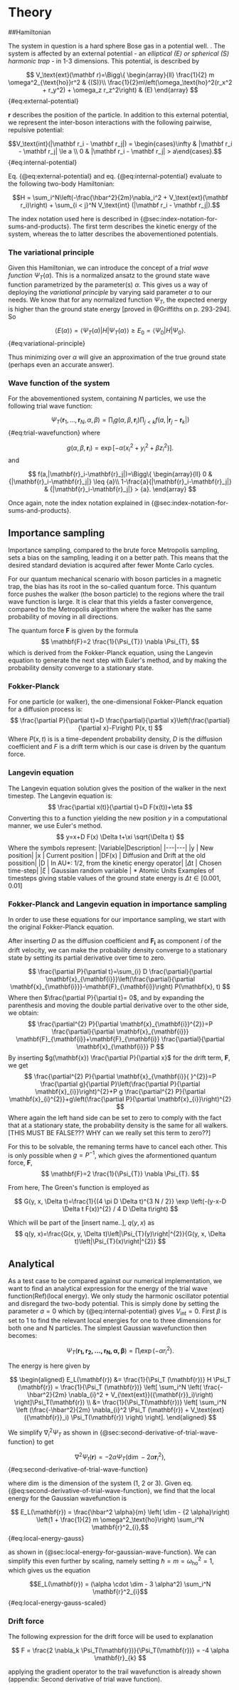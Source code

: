 # Theory

##Hamiltonian

<!-- We should describe the task at hand in the Introduction, but here we can express the details of the system in question. -->

The system in question is a hard sphere Bose gas in a potential well. <!-- https://www.kmaasrud.com/brain/bose-gas -->. The system is affected by an external potential - an *elliptical (E) or spherical (S) harmonic trap* - in 1-3 dimensions. This potential, is described by

$$ V_\text{ext}(\mathbf r)=\Bigg\{
    \begin{array}{ll}
    \frac{1}{2} m \omega^2_{\text{ho}}r^2 & {(S)}\\
    \frac{1}{2}m\left(\omega_\text{ho}^2(r_x^2 + r_y^2) + \omega_z r_z^2\right) & (E)
   \end{array} $${#eq:external-potential}

$\mathbf r$ describes the position of the particle. In addition to this external potential, we represent the inter-boson interactions with the following pairwise, repulsive potential:

$$V_\text{int}(|\mathbf r_i - \mathbf r_j|) = \begin{cases}\infty & |\mathbf r_i - \mathbf r_j| \le a \\ 0 & |\mathbf r_i - \mathbf r_j| > a\end{cases}.$$ {#eq:internal-potential}

Eq. {@eq:external-potential} and eq. {@eq:internal-potential} evaluate to the following two-body Hamiltonian:<!-- Do we need to derive this? -->

$$H = \sum_i^N\left(-\frac{\hbar^2}{2m}\nabla_i^2 + V_\text{ext}(\mathbf r_i)\right) + \sum_{i < j}^N V_\text{int} (|\mathbf r_i - \mathbf r_j|).$$

The index notation used here is described in {@sec:index-notation-for-sums-and-products}. The first term describes the kinetic energy of the system, whereas the to latter describes the abovementioned potentials.  

### The variational principle

Given this Hamiltonian, we can introduce the concept of a *trial wave function* $\Psi_T(\alpha)$. This is a normalized ansatz to the ground state wave function parametrized by the parameter(s) $\alpha$. This gives us a way of deploying the *variational principle* by varying said parameter $\alpha$ to our needs. We know that for any normalized function $\Psi_T$, the expected energy is higher than the ground state energy [proved in @Griffiths on p. 293-294]. So

$$ \langle E(\alpha) \rangle = \langle \Psi_T(\alpha) | H | \Psi_T(\alpha)\rangle \ge E_0 = \langle \Psi_0 | H | \Psi_0\rangle. $$ {#eq:variational-principle}

Thus minimizing over $\alpha$ will give an approximation of the true ground state (perhaps even an accurate answer).

### Wave function of the system

<!-- Here we need to either describe how we arrived at this, or cite Morten -->

For the abovementioned system, containing $N$ particles, we use the following trial wave function:

 $$\Psi_T(\mathbf r_1, ..., \mathbf r_N, \alpha, \beta) = \prod_i g(\alpha, \beta, \mathbf r_i) \prod_{j < k}f(a, |\mathbf r_j - \mathbf r_k|)$$ {#eq:trial-wavefunction}
 where


$$ g(\alpha,\beta,\mathbf{r}_i)= \exp{[-\alpha(x_i^2+y_i^2+\beta z_i^2)]}.$$ and

$$ f(a,|\mathbf{r}_i-\mathbf{r}_j|)=\Bigg\{
    \begin{array}{ll}
    0 & {|\mathbf{r}_i-\mathbf{r}_j|} \leq {a}\\
    1-\frac{a}{|\mathbf{r}_i-\mathbf{r}_j|} & {|\mathbf{r}_i-\mathbf{r}_j|} > {a}.
   \end{array} $$



 Once again, note the index notation explained in {@sec:index-notation-for-sums-and-products}.




## Importance sampling

<!-- For Theory:

- Explain difference between importance sampling and brute force sampling.
 For Practical:
- Run calculations for 1, 2 and 3 dim space, WITHOUT repulsive potential.
- Study the dependence of the results as a function of the time step $\delta$t
- Discuss(compare) results on difference between imp sampl and brute force metropolis. -->

Importance sampling, compared to the brute force Metropolis sampling, sets a bias on the sampling, leading it on a better path. This means that the desired standard deviation is acquired after fewer Monte Carlo cycles.

For our quantum mechanical scenario with boson particles in a magnetic trap, the bias has its root in the so-called quantum force. This quantum force pushes the walker (the boson particle) to the regions where the trail wave function is large. It is clear that this yields a faster convergence, compared to the Metropolis algorithm where the walker has the same probability of moving in all directions.

The quantum force $\mathbf{F}$ is given by the formula
$$
\mathbf{F}=2 \frac{1}{\Psi_{T}} \nabla \Psi_{T},
$$
which is derived from the Fokker-Planck equation, using the Langevin equation to generate the next step with Euler's method, and by making the probability density converge to a stationary state.

### Fokker-Planck
<!-- Insert some theroy of what fokker-plack is on a general level -->
For one particle (or walker), the one-dimensional Fokker-Planck equation for a diffusion process is:
$$
\frac{\partial P}{\partial t}=D \frac{\partial}{\partial x}\left(\frac{\partial}{\partial x}-F\right) P(x, t)
$$
Where $P(x,t)$ is is a time-dependent probability density, $D$ is the diffusion coefficient and $F$ is a drift term which is our case is driven by the quantum force.

### Langevin equation
<!-- Insert some theroy of what langevin eq is on a general level -->
The Langevin equation solution gives the position of the walker in the next timestep. The Langevin equation is:
$$
\frac{\partial x(t)}{\partial t}=D F(x(t))+\eta
$$
Converting this to a function yielding the new position $y$ in a computational manner, we use Euler's method.
$$
y=x+D F(x) \Delta t+\xi \sqrt{\Delta t}
$$
Where the symbols represent:
|Variable|Description|
|---|---|
|y | New position|
|x | Current position |
|DF(x) | Diffusion and Drift at the old possition|
|D | In AU*: 1/2, from the kinetic energy operator|
|$\Delta$t | Chosen time-step|
|$\xi$ | Gaussian random variable |
\* Atomic Units
Examples of timesteps giving stable values of the ground state energy is $\Delta t \in[0.001,0.01]$




### Fokker-Planck and Langevin equation in importance sampling
<!-- Maybe this can be moved to appendix or method?? -->
In order to use these equations for our importance sampling, we start with the original Fokker-Planck equation.

After inserting $D$ as the diffusion coefficient and $\mathbf{F}_{\mathbf{i}}$ as component $i$ of the drift velocity, we can make the probability density converge to a stationary state by setting its partial derivative over time to zero.

$$
\frac{\partial P}{\partial t}=\sum_{i} D \frac{\partial}{\partial \mathbf{x}_{\mathbf{i}}}\left(\frac{\partial}{\partial \mathbf{x}_{\mathbf{i}}}-\mathbf{F}_{\mathbf{i}}\right) P(\mathbf{x}, t)
$$
Where then $\frac{\partial P}{\partial t}= 0$, and by expanding the parenthesis and moving the double partial derivative over to the other side, we obtain:
$$
\frac{\partial^{2} P}{\partial \mathbf{x}_{\mathbf{i}}^{2}}=P \frac{\partial}{\partial \mathbf{x}_{\mathbf{i}}} \mathbf{F}_{\mathbf{i}}+\mathbf{F}_{\mathbf{i}} \frac{\partial}{\partial \mathbf{x}_{\mathbf{i}}} P
$$
By inserting $g(\mathbf{x}) \frac{\partial P}{\partial x}$ for the drift term, $\mathbf{F}$, we get
$$
\frac{\partial^{2} P}{\partial \mathbf{x}_{\mathbf{i}}{ }^{2}}=P \frac{\partial g}{\partial P}\left(\frac{\partial P}{\partial \mathbf{x}_{i}}\right)^{2}+P g \frac{\partial^{2} P}{\partial \mathbf{x}_{i}^{2}}+g\left(\frac{\partial P}{\partial \mathbf{x}_{i}}\right)^{2}
$$
Where again the left hand side can be set to zero to comply with the fact that at a stationary state, the probability density is the same for all walkers. [THIS MUST BE FALSE??? WHY can we really set this term to zero??]

For this to be solvable, the remaning terms have to cancel each other. This is only possible when $g = P^{-1}$, which gives the aformentioned quantum force, $\mathbf{F},$
$$
\mathbf{F}=2 \frac{1}{\Psi_{T}} \nabla \Psi_{T}.
$$

From here, The Green's function is employed as
<!-- Maybe here we could insert the basic Greens function and then explain that we exchange for the euler-solved langevin -->
$$
G(y, x, \Delta t)=\frac{1}{(4 \pi D \Delta t)^{3 N / 2}} \exp \left(-(y-x-D \Delta t F(x))^{2} / 4 D \Delta t\right)
$$

Which will be part of the [insert name..], $q(y,x)$ as
$$
q(y, x)=\frac{G(x, y, \Delta t)\left|\Psi_{T}(y)\right|^{2}}{G(y, x, \Delta t)\left|\Psi_{T}(x)\right|^{2}}
$$


## Analytical
<!-- Rewrite  -->
As a test case to be compared against our numerical implementation, we want to find an analytical expression for the energy of the trial wave function(Ref)(local energy). We only study the harmonic oscillator potential and disregard the two-body potential. This is simply done by setting the parameter $a = 0$ which by {@eq:internal-potential} gives $V_\text{int} = 0$. First $\beta$ is set to 1 to find the relevant local energies for one to three dimensions for both one and N particles. The simplest Gaussian wavefunction then becomes:
<!-- Simple Gaussian Wavefunction  -->

$$\Psi_T(\mathbf{r_1, r_2,\ldots,r_N, \alpha, \beta}) = \prod_i \exp(-\alpha r_{i}^2).$$

The energy is here given by

$$
\begin{aligned}
E_L(\mathbf{r}) &=  \frac{1}{\Psi_T (\mathbf{r})} H \Psi_T (\mathbf{r})
= \frac{1}{\Psi_T (\mathbf{r})} \left[ \sum_i^N \left( \frac{-\hbar^2}{2m}
   \nabla_{i}^2 + V_{\text{ext}}({\mathbf{r}}_i)\right)  \right]\Psi_T(\mathbf{r}) \\
&= \frac{1}{\Psi_T(\mathbf{r})} \left[ \sum_i^N \left (\frac{-\hbar^2}{2m}
  \nabla_{i}^2 \Psi_T (\mathbf{r}) + V_\text{ext} ({\mathbf{r}}_i) \Psi_T(\mathbf{r}) \right) \right].
  \end{aligned}
$$

We simplify $\nabla_i^2\Psi_T$ as shown in {@sec:second-derivative-of-trial-wave-function} to get

$$\nabla^2\Psi_t(\mathbf r) = -2\alpha\Psi_T\left(\dim - 2\alpha\mathbf r_i^2\right),$$ {#eq:second-derivative-of-trial-wave-function}

where $\dim$ is the dimension of the system (1, 2 or 3). Given eq. {@eq:second-derivative-of-trial-wave-function}, we find that the local energy for the Gaussian wavefunction is

$$ E_L(\mathbf{r}) = \frac{\hbar^2 \alpha}{m} \left( \dim - {2  \alpha}\right) \left(1 + \frac{1}{2} m \omega^2_\text{ho}\right) \sum_i^N \mathbf{r}^2_{i},$$ {#eq:local-energy-gauss}

as shown in {@sec:local-energy-for-gaussian-wave-function}. We can simplify this even further by scaling, namely setting $\hbar = m = \omega_\text{ho}^2 = 1$, which gives us the equation

$$E_L(\mathbf{r}) = (\alpha \cdot \dim  - 3 \alpha^2) \sum_i^N \mathbf{r}^2_{i}$$ {#eq:local-energy-gauss-scaled}

### Drift force

The following expression for the drift force will be used to explanation

$$
F = \frac{2 \nabla_k \Psi_T(\mathbf{r})}{\Psi_T(\mathbf{r})} = -4 \alpha \mathbf{r}_{k}
$$

applying the gradient operator to the trail wavefunction is already shown (appendix: Second derivative of trial wave function).

